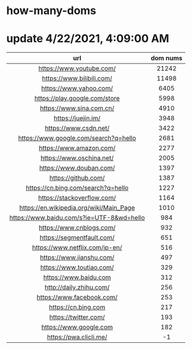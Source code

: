 # how-many-doms

# update 4/22/2021, 4:09:00 AM

url | dom nums
:-: | :-:
https://www.youtube.com/ | 21242
https://www.bilibili.com/ | 11498
https://www.yahoo.com/ | 6405
https://play.google.com/store | 5998
https://www.sina.com.cn/ | 4910
https://juejin.im/ | 3948
https://www.csdn.net/ | 3422
https://www.google.com/search?q=hello | 2681
https://www.amazon.com/ | 2277
https://www.oschina.net/ | 2005
https://www.douban.com/ | 1397
https://github.com/ | 1387
https://cn.bing.com/search?q=hello | 1227
https://stackoverflow.com/ | 1164
https://en.wikipedia.org/wiki/Main_Page | 1010
https://www.baidu.com/s?ie=UTF-8&wd=hello | 984
https://www.cnblogs.com/ | 932
https://segmentfault.com/ | 651
https://www.netflix.com/jp-en/ | 516
https://www.jianshu.com/ | 497
https://www.toutiao.com/ | 329
https://www.baidu.com | 312
http://daily.zhihu.com/ | 256
https://www.facebook.com/ | 253
https://cn.bing.com | 217
https://twitter.com/ | 193
https://www.google.com | 182
https://pwa.clicli.me/ | -1
